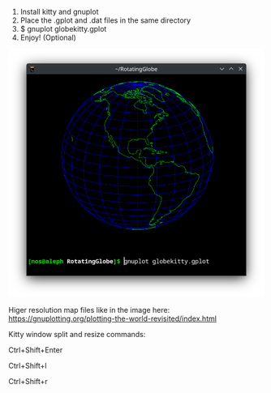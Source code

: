 1. Install kitty and gnuplot
2. Place the .gplot and .dat files in the same directory
3. $ gnuplot globekitty.gplot
4. Enjoy! (Optional)

![alt globe](https://github.com/ganzuul/globekitty/blob/main/Screenshot_20250324_221008.png?raw=true)

Higer resolution map files like in the image here:
https://gnuplotting.org/plotting-the-world-revisited/index.html

Kitty window split and resize commands:

Ctrl+Shift+Enter

Ctrl+Shift+l

Ctrl+Shift+r
